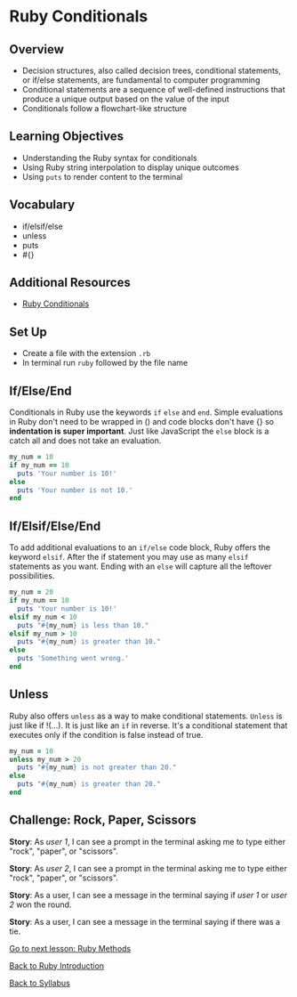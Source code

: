# Ruby Conditionals

## Overview
- Decision structures, also called decision trees, conditional statements, or if/else statements, are fundamental to computer programming
- Conditional statements are a sequence of well-defined instructions that produce a unique output based on the value of the input
- Conditionals follow a flowchart-like structure

## Learning Objectives
- Understanding the Ruby syntax for conditionals
- Using Ruby string interpolation to display unique outcomes
- Using `puts` to render content to the terminal

## Vocabulary
- if/elsif/else
- unless
- puts
- #{}

## Additional Resources
- <a href="http://ruby-for-beginners.rubymonstas.org/conditionals.html" target="blank">Ruby Conditionals</a>

## Set Up
- Create a file with the extension `.rb`
- In terminal run `ruby` followed by the file name

## If/Else/End

Conditionals in Ruby use the keywords `if` `else` and `end`. Simple evaluations in Ruby don't need to be wrapped in () and code blocks don't have {} so **indentation is super important**. Just like JavaScript the `else` block is a catch all and does not take an evaluation.

```ruby
my_num = 10
if my_num == 10
  puts 'Your number is 10!'
else
  puts 'Your number is not 10.'
end
```

## If/Elsif/Else/End

To add additional evaluations to an `if/else` code block, Ruby offers the keyword `elsif`. After the if statement you may use as many `elsif` statements as you want. Ending with an `else` will capture all the leftover possibilities.

```ruby
my_num = 20
if my_num == 10
  puts 'Your number is 10!'
elsif my_num < 10
  puts "#{my_num} is less than 10."
elsif my_num > 10
  puts "#{my_num} is greater than 10."
else
  puts 'Something went wrong.'
end
```

## Unless

Ruby also offers `unless` as a way to make conditional statements. `Unless` is just like if !(...). It is just like an `if` in reverse. It's a conditional statement that executes only if the condition is false instead of true.

```ruby
my_num = 10
unless my_num > 20
  puts "#{my_num} is not greater than 20."
else
  puts "#{my_num} is greater than 20."
end
```

## Challenge: Rock, Paper, Scissors

**Story**: As _user 1_, I can see a prompt in the terminal asking me to type either "rock", "paper", or "scissors".

**Story**: As _user 2_, I can see a prompt in the terminal asking me to type either "rock", "paper", or "scissors".

**Story**: As a user, I can see a message in the terminal saying if _user 1_ or _user 2_ won the round.

**Story**: As a user, I can see a message in the terminal saying if there was a tie.

[ Go to next lesson: Ruby Methods ](./methods.md)

[ Back to Ruby Introduction ](./intro.md)

[ Back to Syllabus ](../README.md#unit-four-ruby)
